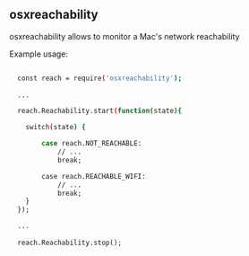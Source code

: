 ## osxreachability

osxreachability allows to monitor a Mac's network reachability

Example usage:

```sh

  const reach = require('osxreachability');
   
  ...

  reach.Reachability.start(function(state){

	switch(state) {

		case reach.NOT_REACHABLE:
			// ...
			break;

		case reach.REACHABLE_WIFI:
			// ...
			break;
	}
  });

  ...
  
  reach.Reachability.stop();
 
```
